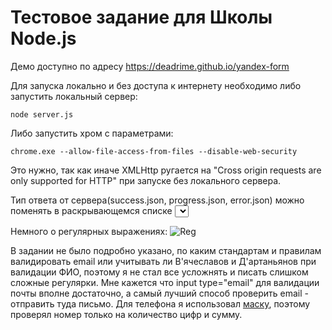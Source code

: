 # Тестовое задание для Школы Node.js

Демо доступно по адресу https://deadrime.github.io/yandex-form

Для запуска локально и без доступа к интернету необходимо либо запустить локальный сервер:

```
node server.js
```

Либо запустить хром с параметрами:

```
chrome.exe --allow-file-access-from-files --disable-web-security
```
Это нужно, так как иначе XMLHttp ругается на "Cross origin requests are only supported for HTTP" при запуске без локального сервера.  

Тип ответа от сервера(success.json, progress.json, error.json) можно поменять в раскрывающемся списке <select id="responceType">.  

Немного о регулярных выражениях:
![Reg](https://hsto.org/storage2/aba/894/99d/aba89499d7eee0089944de8f40da08f6.jpg)  

В задании не было подробно указано, по каким стандартам и правилам валидировать email или учитывать ли В'ячеславов и Д'артаньянов при валидации ФИО, поэтому я не стал все усложнять и писать слишком сложные регулярки. Мне кажется что input type="email" для валидации почты вполне достаточно, а самый лучший способ проверить email - отправить туда письмо. Для телефона я использовал [маску](https://github.com/firstopinion/formatter.js), поэтому проверял номер только на количество цифр и сумму.

